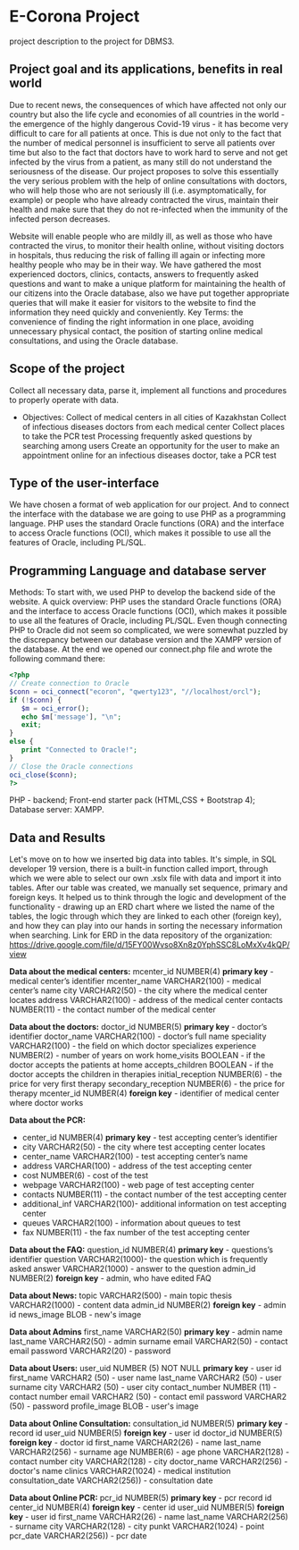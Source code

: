 # E-Corona Project
project description to the project for DBMS3.
## Project goal and its applications, benefits in real world
Due to recent news, the consequences of which have affected not only our country but also the life cycle and economies of all countries in the world - the emergence of the highly dangerous Covid-19 virus - it has become very difficult to care for all patients at once. This is due not only to the fact that the number of medical personnel is insufficient to serve all patients over time but also to the fact that doctors have to work hard to serve and not get infected by the virus from a patient, as many still do not understand the seriousness of the disease. 
Our project proposes to solve this essentially the very serious problem with the help of online consultations with doctors, who will help those who are not seriously ill (i.e. asymptomatically, for example) or people who have already contracted the virus, maintain their health and make sure that they do not re-infected when the immunity of the infected person decreases. 

Website will enable people who are mildly ill, as well as those who have contracted the virus, to monitor their health online, without visiting doctors in hospitals, thus reducing the risk of falling ill again or infecting more healthy people who may be in their way. We have gathered the most experienced doctors, clinics, contacts, answers to frequently asked questions and want to make a unique platform for maintaining the health of our citizens into the Oracle database, also we have put together appropriate queries that will make it easier for visitors to the website to find the information they need quickly and conveniently.
Key Terms: the convenience of finding the right information in one place, avoiding unnecessary physical contact, the position of starting online medical consultations, and using the Oracle database.
## Scope of the project
Collect all necessary data, parse it, implement all functions and procedures to properly operate with data.
- Objectives: 
Collect of medical centers in all cities of Kazakhstan
Collect of infectious diseases doctors from each medical center
Collect places to take the PCR test
Processing frequently asked questions by searching among users
Create an opportunity for the user to make an appointment online for an infectious diseases doctor, take a PCR test
## Type of the user-interface
We have chosen a format of web application for our project. And to connect the interface with the database we are going to use PHP as a programming language. PHP uses the standard Oracle functions (ORA) and the interface to access Oracle functions (OCI), which makes it possible to use all the features of Oracle, including PL/SQL.

## Programming Language and database server
Methods: 
To start with, we used PHP to develop the backend side of the website.
A quick overview: PHP uses the standard Oracle functions (ORA) and the interface to access Oracle functions (OCI), which makes it possible to use all the features of Oracle, including PL/SQL.
Even though connecting PHP to Oracle did not seem so complicated, we were somewhat puzzled by the discrepancy between our database version and the XAMPP version of the database. 
At the end we opened our connect.php file and wrote the following command there:

```php
<?php
// Create connection to Oracle
$conn = oci_connect("ecoron", "qwerty123", "//localhost/orcl");
if (!$conn) {
   $m = oci_error();
   echo $m['message'], "\n";
   exit;
}
else {
   print "Connected to Oracle!";
}
// Close the Oracle connections
oci_close($conn);
?>
```
PHP - backend;
Front-end starter pack (HTML,CSS + Bootstrap 4);
Database server: XAMPP.

## Data and Results

Let's move on to how we inserted big data into tables. It's simple, in SQL developer 19 version, there is a built-in function called import, through which we were able to select our own .xslx file with data and import it into tables. After our table was created, we manually set sequence, primary and foreign keys.
It helped us to think through the logic and development of the functionality - drawing up an ERD chart where we listed the name of the tables, the logic through which they are linked to each other (foreign key), and how they can play into our hands in sorting the necessary information when searching.
Link for ERD in the data repository of the organization: https://drive.google.com/file/d/15FY00Wvso8Xn8z0YphSSC8LoMxXv4kQP/view

**Data about the medical centers:**
mcenter_id NUMBER(4) **primary key** - medical center’s identifier
mcenter_name VARCHAR2(100) - medical center’s name
city VARCHAR2(50) - the city where the medical center locates
address VARCHAR2(100) - address of the medical center
contacts NUMBER(11) - the contact number of the medical center

**Data about the doctors:**
doctor_id NUMBER(5) **primary key** - doctor’s identifier
doctor_name VARCHAR2(100) - doctor’s full name
speciality VARCHAR2(100) - the field on which doctor specializes 
experience NUMBER(2) - number of years on work
home_visits BOOLEAN - if the doctor accepts the patients at home
accepts_children BOOLEAN - if the doctor accepts the children in therapies
initial_reception NUMBER(6) - the price for very first therapy
secondary_reception NUMBER(6) - the price for therapy
mcenter_id NUMBER(4) **foreign key** - identifier of medical center where doctor works

**Data about the PCR:**
- center_id NUMBER(4) **primary key** - test accepting center’s identifier
- city VARCHAR2(50) - the city where test accepting center locates
- center_name VARCHAR2(100) - test accepting center’s name
- address VARCHAR(100) - address of the test accepting center
- cost NUMBER(6) - cost of the test
- webpage VARCHAR2(100) - web page of test accepting center
- contacts NUMBER(11) -  the contact number of the test accepting center 
- additional_inf VARCHAR2(100)- additional information on test accepting center
- queues VARCHAR2(100) - information about queues to test
- fax NUMBER(11) - the fax number of the test accepting center

**Data about the FAQ:**
question_id NUMBER(4) **primary key** - questions’s identifier
question VARCHAR2(1000)- the question which is frequently asked
answer VARCHAR2(1000) - answer to the question
admin_id NUMBER(2) **foreign key** - admin, who have edited FAQ

**Data about News:**
topic VARCHAR2(500) - main topic
thesis VARCHAR2(1000) - content data
admin_id NUMBER(2) **foreign key** - admin id
news_image BLOB - new's image

**Data about Admins**
first_name VARCHAR2(50) **primary key** - admin name
last_name VARCHAR2(50) - admin surname
email VARCHAR2(50) - contact email
password VARCHAR2(20) - password

**Data about Users:**
user_uid NUMBER (5) NOT NULL **primary key** - user id
first_name VARCHAR2 (50) - user name
last_name VARCHAR2 (50) - user surname
city VARCHAR2 (50) - user city
contact_number NUMBER (11) - contact number
email VARCHAR2 (50) - contact emil
password VARCHAR2 (50) - password
profile_image BLOB - user's image

**Data about Online Consultation:**
consultation_id NUMBER(5) **primary key** - record id
user_uid NUMBER(5) **foreign key** - user id
doctor_id NUMBER(5) **foreign key** - doctor id
first_name VARCHAR2(26) - name
last_name VARCHAR2(256) - surname
age NUMBER(6) - age
phone VARCHAR2(128) - contact number
city VARCHAR2(128) - city
doctor_name VARCHAR2(256) - doctor's name
clinics VARCHAR2(1024) - medical institution
consultation_date VARCHAR2(256)) - consultation date

**Data about Online PCR:**
pcr_id NUMBER(5) **primary key** - pcr record id
center_id NUMBER(4) **foreign key** - center id
user_uid NUMBER(5) **foreign key** - user id
first_name VARCHAR2(26) - name
last_name VARCHAR2(256) - surname
city VARCHAR2(128) - city
punkt VARCHAR2(1024) - point
pcr_date VARCHAR2(256)) - pcr date
